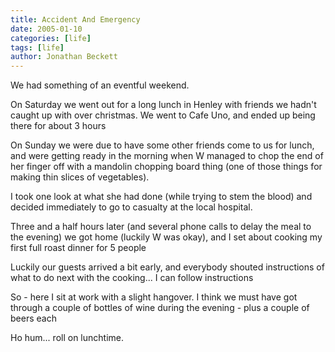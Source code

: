 ```yaml
---
title: Accident And Emergency
date: 2005-01-10
categories: [life]
tags: [life]
author: Jonathan Beckett
---
```


We had something of an eventful weekend.

On Saturday we went out for a long lunch in Henley with friends we hadn't caught up with over christmas. We went to Cafe Uno, and ended up being there for about 3 hours 

On Sunday we were due to have some other friends come to us for lunch, and were getting ready in the morning when W managed to chop the end of her finger off with a mandolin chopping board thing (one of those things for making thin slices of vegetables).

I took one look at what she had done (while trying to stem the blood) and decided immediately to go to casualty at the local hospital.

Three and a half hours later (and several phone calls to delay the meal to the evening) we got home (luckily W was okay), and I set about cooking my first full roast dinner for 5 people 

Luckily our guests arrived a bit early, and everybody shouted instructions of what to do next with the cooking... I can follow instructions 

So - here I sit at work with a slight hangover. I think we must have got through a couple of bottles of wine during the evening - plus a couple of beers each 

Ho hum... roll on lunchtime.